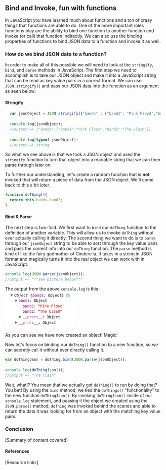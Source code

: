 ## Bind and Invoke, fun with functions

  In JavaScript you have learned much about functions and a ton of crazy things that functions are able to do. One of the more important roles functions play are the ability to bind one function to another function and invoke (or call) that function indirectly. We can also use the binding properties of functions to bind JSON data to a function and invoke it as well.

### How do we bind JSON data to a function?
  In order to make all of this possible we will need to look at the `stringify`, `bind`, and `parse` methods in JavaScript. The first step we need to accomplish is to take our JSON object and make it into a JavaScript string that can be read as key value pairs in a correct format. We can use `JSON.stringify()` and pass our JSON data into the function as an argument as seen below:

#### Stringify

```js
  var jsonObject = JSON.stringify({"bands" : {"band1": "Pink Floyd","band2":"The Clash"}})

  console.log(jsonObject);
  //output => {"bands":{"band1":"Pink Floyd","band2":"The Clash"}}

  console.log(typeof jsonObject);
  //output => string
```
So what we see above is that we took a JSON object and used the `stringify` function to turn that object into a readable string that we can then parse through later on.

To further our understanding, let's create a random function that is **not** invoked that will return a piece of data from the JSON object. We'll come back to this a bit *later*.

```js
function doThing(){
  return this.bands.band2;
}
```

#### Bind & Parse

The next step is two-fold. We first want to `bind` our `doThing` function to the definition of another variable. This will allow us to invoke `doThing` without ever actually calling it directly. The second thing we want to do is to `parse` through our `jsonObject` string to be able to sort through the key value pairs and pass the correct info into our `doThing` function. The `parse` method is kind of like the fairy godmother of Cinderella. It takes in a string in JSON format and magically turns it into the real object we can work with in JavaScript.

```js
console.log(JSON.parse(jsonObject));
//output => ***see picture below***  
```
The output from the above `console.log` is this :
![Object](./parse.png)

As you can see we have now created an object! Magic!

Now let's focus on binding our `doThing()` function to a new function, so we can secretly call it without ever directly calling it.

```js
var doThingJson = doThing.bind(JSON.parse(jsonObject));

console.log(doThingJson());
//output => "The Clash"
```
Wait, what!? You mean that we actually got `doThing()` to run by doing that? You bet! By using the `bind` method, we tied the `doThings()` "functionality" to the new function `doThingJson()`. By invoking `doThingJson()` inside of our `console.log` statement, and passing it the object we created using the `JSON.parse()` method, `doThing` was invoked behind the scenes and able to return the data it was looking for from an object with the matching key value pairs. 

### Conclusion

[Summary of content covered]

#### References

[Resource links]

